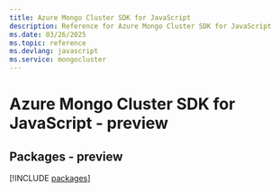 ```yaml
---
title: Azure Mongo Cluster SDK for JavaScript
description: Reference for Azure Mongo Cluster SDK for JavaScript
ms.date: 03/26/2025
ms.topic: reference
ms.devlang: javascript
ms.service: mongocluster
---
```

# Azure Mongo Cluster SDK for JavaScript - preview
## Packages - preview
[!INCLUDE [packages](mongo-cluster-index.md)]